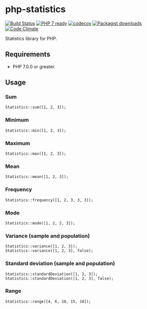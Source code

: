 # php-statistics

[![Build Status](https://travis-ci.org/Oefenweb/php-statistics.svg?branch=master)](https://travis-ci.org/Oefenweb/php-statistics)
[![PHP 7 ready](http://php7ready.timesplinter.ch/Oefenweb/php-statistics/badge.svg)](https://travis-ci.org/Oefenweb/php-statistics)
[![codecov](https://codecov.io/gh/Oefenweb/php-statistics/branch/master/graph/badge.svg)](https://codecov.io/gh/Oefenweb/php-statistics)
[![Packagist downloads](http://img.shields.io/packagist/dt/Oefenweb/statistics.svg)](https://packagist.org/packages/oefenweb/statistics)
[![Code Climate](https://codeclimate.com/github/Oefenweb/php-statistics/badges/gpa.svg)](https://codeclimate.com/github/Oefenweb/php-statistics)

Statistics library for PHP.

## Requirements

* PHP 7.0.0 or greater.

## Usage

### Sum
```
Statistics::sum([1, 2, 3]);
```

### Minimum
```
Statistics::min([1, 2, 3]);
```

### Maximum
```
Statistics::max([1, 2, 3]);
```

### Mean
```
Statistics::mean([1, 2, 3]);
```

### Frequency
```
Statistics::frequency([1, 2, 3, 3, 3]);
```

### Mode
```
Statistics::mode([1, 2, 2, 3]);
```

### Variance (sample and population)
```
Statistics::variance([1, 2, 3]);
Statistics::variance([1, 2, 3], false);
```

### Standard deviation (sample and population)
```
Statistics::standardDeviation([1, 2, 3]);
Statistics::standardDeviation([1, 2, 3], false);
```

### Range
```
Statistics::range([4, 6, 10, 15, 18]);
```
